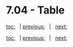 # 7.04 - Table

[toc:](June_2021.md) &nbsp; | [previous:](7_03_cassandra.md) &nbsp; | &nbsp; [next:](June_2021.md)



[toc:](June_2021.md) &nbsp; | [previous:](7_03_cassandra.md) &nbsp; | &nbsp; [next:](June_2021.md)